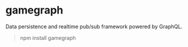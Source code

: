 # gamegraph

Data persistence and realtime pub/sub framework powered by GraphQL.


> npm install gamegraph